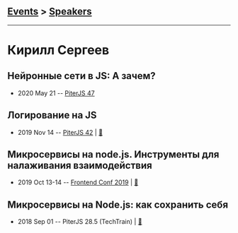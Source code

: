 ## [Events](../README.md) > [Speakers](../speakers.md)
---

# Кирилл Сергеев

## Нейронные сети в JS: А зачем?
- 2020 May 21 -- [PiterJS 47](https://www.youtube.com/watch?v=pev6g_oysUs)    
## Логирование на JS
- 2019 Nov 14 -- [PiterJS 42](https://www.youtube.com/watch?v=HpQfpLaIK2E)  | [:notebook:](https://github.com/piterjs/slides/blob/master/meetup%3D42/speech%3Djs-logging.pdf)  
## Микросервисы на node.js. Инструменты для налаживания взаимодействия
- 2019 Oct 13-14 -- [Frontend Conf 2019](https://www.youtube.com/watch?v=nNKe3KBwNok)  | [:notebook:](https://drive.google.com/file/d/1HeK4hZxhwaa4PA_G8Xv-noac6P3-px8k)  
## Микросервисы на Node.js: как сохранить себя
- 2018 Sep 01 -- PiterJS 28.5 (TechTrain)  | [:notebook:](https://downloads.ctfassets.net/oxjq45e8ilak/2DWWeik3qMcYKqosM0kS6y/e0060cbb81188d8711f8c49a1032b94a/Kirill_Sergeev_Mikroservisi_na_Nodejs_kak_sohranit_sebya.pdf)  
